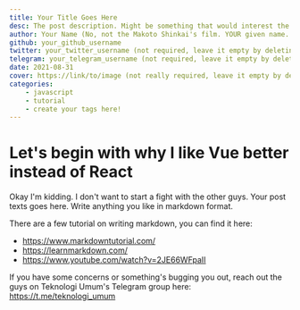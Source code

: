 ```yaml
---
title: Your Title Goes Here
desc: The post description. Might be something that would interest the reader in less than 100 wooooords.
author: Your Name (No, not the Makoto Shinkai's film. YOUR given name. But your online alias is also fine.)
github: your_github_username
twitter: your_twitter_username (not required, leave it empty by deleting this line)
telegram: your_telegram_username (not required, leave it empty by deleting this line)
date: 2021-08-31
cover: https://link/to/image (not really required, leave it empty by deleting this line)
categories:
    - javascript
    - tutorial
    - create your tags here!
---
```


# Let's begin with why I like Vue better instead of React

Okay I'm kidding. I don't want to start a fight with the other guys. Your post texts goes here. Write anything you like in markdown format.

There are a few tutorial on writing markdown, you can find it here:

-   https://www.markdowntutorial.com/
-   https://learnmarkdown.com/
-   https://www.youtube.com/watch?v=2JE66WFpaII

If you have some concerns or something's bugging you out, reach out the guys on Teknologi Umum's Telegram group here: https://t.me/teknologi_umum
